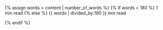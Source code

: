 {% assign words = content | number_of_words %}
{% if words < 180 %}
1 min read
{% else %}
{{ words | divided_by:180 }} min read
<script src="/assets/js/progress-bar.min.js" type="text/javascript"></script>
{% endif %}